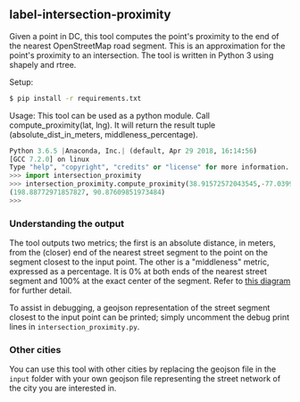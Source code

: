 ## label-intersection-proximity

Given a point in DC, this tool computes the point's proximity to the end of the nearest OpenStreetMap road segment. This is an approximation for the point's proximity to an intersection. The tool is written in Python 3 using shapely and rtree.

Setup:
```bash
$ pip install -r requirements.txt
```

Usage:
This tool can be used as a python module. Call compute_proximity(lat, lng). It will
return the result tuple (absolute_dist_in_meters, middleness_percentage).
```python
Python 3.6.5 |Anaconda, Inc.| (default, Apr 29 2018, 16:14:56) 
[GCC 7.2.0] on linux
Type "help", "copyright", "credits" or "license" for more information.
>>> import intersection_proximity
>>> intersection_proximity.compute_proximity(38.91572572043545,-77.03992009162903)
(198.88772971857827, 90.87609851973484)
>>>
```


### Understanding the output
The tool outputs two metrics; the first is an absolute distance, in meters, from the (closer) end of the nearest street segment to the point on the segment closest to the input point. The other is a "middleness" metric, expressed as a percentage. It is 0% at both ends of the nearest street segment and 100% at the exact center of the segment. Refer to [this diagram](https://i.imgur.com/QYIM6B0.png) for further detail.

To assist in debugging, a geojson representation of the street segment closest to the input point can be printed; simply
uncomment the debug print lines in `intersection_proximity.py`.

### Other cities
You can use this tool with other cities by replacing the geojson file in the `input` folder with your own geojson file representing the street network of the city you are interested in.